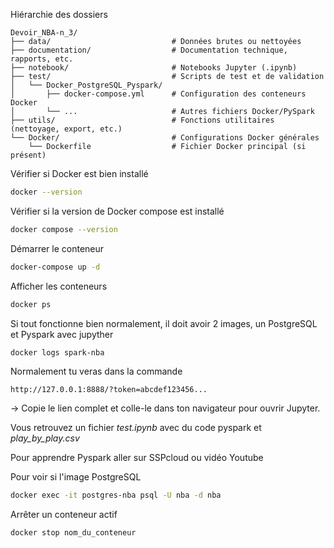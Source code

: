 Hiérarchie des dossiers 

```
Devoir_NBA-n_3/
├── data/                           # Données brutes ou nettoyées
├── documentation/                  # Documentation technique, rapports, etc.
├── notebook/                       # Notebooks Jupyter (.ipynb)
├── test/                           # Scripts de test et de validation
│   └── Docker_PostgreSQL_Pyspark/
│       ├── docker-compose.yml      # Configuration des conteneurs Docker
│       └── ...                     # Autres fichiers Docker/PySpark
├── utils/                          # Fonctions utilitaires (nettoyage, export, etc.)
└── Docker/                         # Configurations Docker générales
    └── Dockerfile                  # Fichier Docker principal (si présent)
```

Vérifier si Docker est bien installé
````bash
docker --version
````

Vérifier si la version de Docker compose est installé 
````bash 
docker compose --version
````

Démarrer le conteneur
````bash
docker-compose up -d
````

Afficher les conteneurs 
````bash
docker ps 
````

Si tout fonctionne bien normalement, il doit avoir 2 images, un PostgreSQL et Pyspark avec jupyther

````bash
docker logs spark-nba
````

Normalement tu veras dans la commande 

````
http://127.0.0.1:8888/?token=abcdef123456...
````

&rarr; Copie le lien complet et colle-le dans ton navigateur pour ouvrir Jupyter.

Vous retrouvez un fichier *test.ipynb* avec du code pyspark et *play_by_play.csv* 

Pour apprendre Pyspark aller sur SSPcloud ou vidéo Youtube 

Pour voir si l'image PostgreSQL
````bash
docker exec -it postgres-nba psql -U nba -d nba
````

Arrêter un conteneur actif

````bash
docker stop nom_du_conteneur
````
